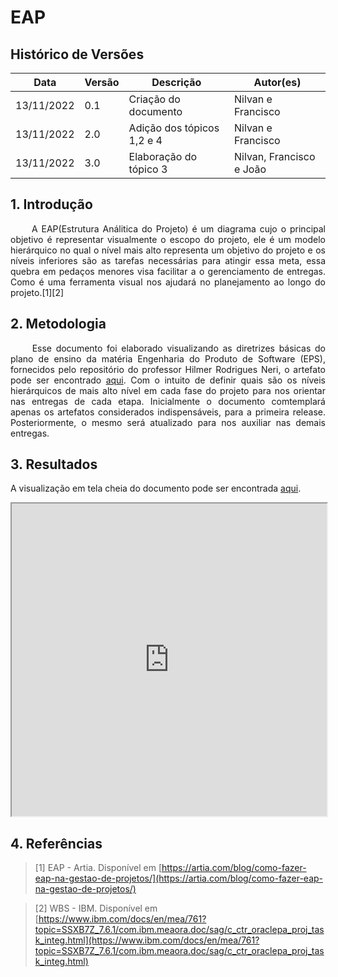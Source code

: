 # EAP


## Histórico de Versões

Data|Versão|Descrição|Autor(es)
-|-|-|-
13/11/2022|0.1| Criação do documento |Nilvan e Francisco|
13/11/2022|2.0| Adição dos tópicos 1,2 e 4 |Nilvan e Francisco|
13/11/2022|3.0| Elaboração do tópico 3 |Nilvan, Francisco e João|


## 1. Introdução
<p align="justify">&emsp;&emsp;
  A EAP(Estrutura Análitica do Projeto) é um diagrama cujo o principal objetivo é representar visualmente o escopo do projeto, ele é um modelo hierárquico no qual o nível mais alto representa um objetivo do projeto e os níveis inferiores são as tarefas necessárias para atingir essa meta, essa quebra em pedaços menores visa facilitar a o gerenciamento de entregas. Como é uma ferramenta visual nos ajudará no planejamento ao longo do projeto.[1][2]
</p>


## 2. Metodologia
<p align="justify">&emsp;&emsp;
  Esse documento foi elaborado visualizando as diretrizes básicas do plano de ensino da matéria Engenharia do Produto de Software (EPS), fornecidos pelo repositório do professor Hilmer Rodrigues Neri, o artefato pode ser encontrado <a href="https://github.com/fga-eps-mds/A-Disciplina-MDS-EPS/blob/master/PlanosDeEnsino/EPS_Plano_de_Ensino.md">aqui</a>. Com o intuito de definir quais são os níveis hierárquicos de mais alto nível em cada fase do projeto para nos orientar nas entregas de cada etapa. Inicialmente o documento comtemplará apenas os artefatos considerados indispensáveis, para a primeira release. Posteriormente, o mesmo será atualizado para nos auxiliar nas demais entregas.
</p>

## 3. Resultados

A visualização em tela cheia do documento pode ser encontrada <a href="https://whimsical.com/measuresoftgran-BULfGZUDssAFb7zBE1cu6S@VsSo8s35WwMY7F9NuUnDPu">aqui</a>.

<iframe style="width: 100%; height: 500px" src="https://whimsical.com/embed/BULfGZUDssAFb7zBE1cu6S"></iframe>


## 4. Referências

> [1] EAP - Artia. Disponível em [https://artia.com/blog/como-fazer-eap-na-gestao-de-projetos/](https://artia.com/blog/como-fazer-eap-na-gestao-de-projetos/)

> [2] WBS - IBM. Disponível em [https://www.ibm.com/docs/en/mea/761?topic=SSXB7Z_7.6.1/com.ibm.meaora.doc/sag/c_ctr_oraclepa_proj_task_integ.html](https://www.ibm.com/docs/en/mea/761?topic=SSXB7Z_7.6.1/com.ibm.meaora.doc/sag/c_ctr_oraclepa_proj_task_integ.html)
